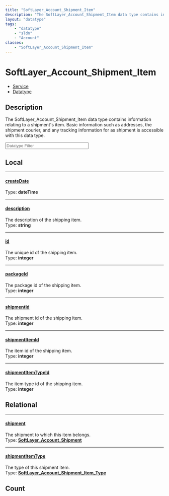 ```yaml
---
title: "SoftLayer_Account_Shipment_Item"
description: "The SoftLayer_Account_Shipment_Item data type contains information relating to a shipment's item. Basic information such... "
layout: "datatype"
tags:
    - "datatype"
    - "sldn"
    - "Account"
classes:
    - "SoftLayer_Account_Shipment_Item"
---
```


# SoftLayer_Account_Shipment_Item
<div id='service-datatype'>
    <ul id='sldn-reference-tabs'>
    <li id='service'> <a href='/reference/services/SoftLayer_Account_Shipment_Item' >Service</a></li>    <li id='datatype'> <a href='/reference/datatypes/SoftLayer_Account_Shipment_Item' >Datatype</a></li>
    </ul>
</div>

## Description 


The SoftLayer_Account_Shipment_Item data type contains information relating to a shipment's item. Basic information such as addresses, the shipment courier, and any tracking information for as shipment is accessible with this data type. 





<!-- Filer BEGIN -->
<div class="view-filters">
        <div class="clearfix">
            <div class="search-input-box">
                <input placeholder="Datatype Filter" onkeyup="titleSearch(inputId='prop-input', divId='properties', elementClass='prop-row')" 
                    type="text" id="prop-input" value="" size="30" maxlength="128" class="form-text">
            </div>
        </div>
</div>
<!-- Filer END -->

<div id="properties" class="content">
<div id="localProperties" class="prop-content" >

## Local
<div class="prop-row">

-----
[createDate]: #createdate
#### [createDate]
  
<span class="type-label">Type: </span>**dateTime**  



</div>
<div class="prop-row">

-----
[description]: #description
#### [description]
The description of the shipping item.  
<span class="type-label">Type: </span>**string**  



</div>
<div class="prop-row">

-----
[id]: #id
#### [id]
The unique id of the shipping item.  
<span class="type-label">Type: </span>**integer**  



</div>
<div class="prop-row">

-----
[packageId]: #packageid
#### [packageId]
The package id of the shipping item.  
<span class="type-label">Type: </span>**integer**  



</div>
<div class="prop-row">

-----
[shipmentId]: #shipmentid
#### [shipmentId]
The shipment id of the shipping item.  
<span class="type-label">Type: </span>**integer**  



</div>
<div class="prop-row">

-----
[shipmentItemId]: #shipmentitemid
#### [shipmentItemId]
The item id of the shipping item.  
<span class="type-label">Type: </span>**integer**  



</div>
<div class="prop-row">

-----
[shipmentItemTypeId]: #shipmentitemtypeid
#### [shipmentItemTypeId]
The item type id of the shipping item.  
<span class="type-label">Type: </span>**integer**  



</div>
</div>
<!-- LOCAL PROPERTY END -->

<div id="relationalProperties"  class="prop-content" >

## Relational
<div class="prop-row">

-----
[shipment]: #shipment
#### [shipment]
The shipment to which this item belongs.  
<span class="type-label">Type: </span>**<a href='/reference/datatypes/SoftLayer_Account_Shipment'>SoftLayer_Account_Shipment </a>**  



</div>
<div class="prop-row">

-----
[shipmentItemType]: #shipmentitemtype
#### [shipmentItemType]
The type of this shipment item.  
<span class="type-label">Type: </span>**<a href='/reference/datatypes/SoftLayer_Account_Shipment_Item_Type'>SoftLayer_Account_Shipment_Item_Type </a>**  



</div>

## Count
</div>


